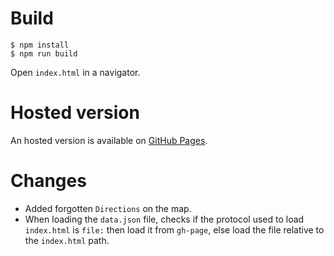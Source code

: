 # Build

```shell
$ npm install
$ npm run build
```

Open `index.html` in a navigator.
 
# Hosted version
An hosted version is available on [GitHub Pages](http://snes.ninja/goog_assignment).
 
# Changes
- Added forgotten `Directions` on the map.
- When loading the `data.json` file, checks if the protocol used to load `index.html` is `file:` then load it from `gh-page`, else load the file relative to the `index.html` path.
